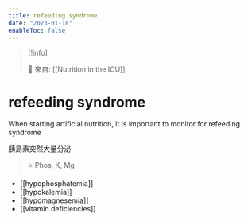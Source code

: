 ```yaml
---
title: refeeding syndrome
date: "2023-01-18"
enableToc: false
---
```


> [!info]
>
> 🌱 來自: [[Nutrition in the ICU]]

# refeeding syndrome

When starting artificial nutrition, it is important to monitor for refeeding syndrome

胰島素突然大量分泌

> ⭐ Phos, K, Mg

- [[hypophosphatemia]]
- [[hypokalemia]]
- [[hypomagnesemia]]
- [[vitamin deficiencies]]
